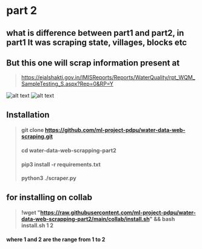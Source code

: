 # part 2

## what is difference between part1 and part2, in part1 It was scraping state, villages, blocks etc
## But this one will scrap information present at 

> https://ejalshakti.gov.in/IMISReports/Reports/WaterQuality/rpt_WQM_SampleTesting_S.aspx?Rep=0&RP=Y

![alt text](https://github.com/ml-project-pdpu/water-data-web-scrapping-part2/blob/main/images/image0.png?raw=true)
![alt text](https://github.com/ml-project-pdpu/water-data-web-scrapping-part2/blob/main/images/image1.png?raw=true)

## Installation

> #### git clone https://github.com/ml-project-pdpu/water-data-web-scraping.git
> #### cd water-data-web-scrapping-part2
> #### pip3 install -r requirements.txt
> #### python3 ./scraper.py

## for installing on collab
> #### !wget "https://raw.githubusercontent.com/ml-project-pdpu/water-data-web-scrapping-part2/main/collab/install.sh" && bash install.sh 1 2

#### where 1 and 2 are the range from 1 to 2
